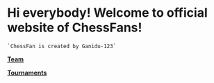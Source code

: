 # Hi everybody! Welcome to official website of ChessFans!

    `ChessFan is created by Ganidu-123`


**[Team](https://lichess.org/team/chessfans123)**

**[Tournaments](https://lichess.org/team/chessfans123/tournaments)**
  
